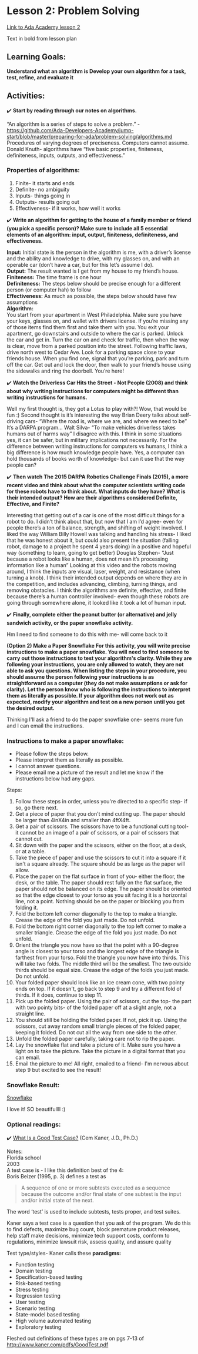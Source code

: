 # Lesson 2: Problem Solving

[Link to Ada Academy lesson 2](https://github.com/Ada-Developers-Academy/jump-start/tree/master/preparing-for-ada/problem-solving)

Text in bold from lesson plan

## Learning Goals:
**Understand what an algorithm is
Develop your own algorithm for a task, test, refine, and evaluate it**

## Activities: 
:heavy_check_mark:  **Start by reading through our notes on algorithms.**

“An algorithm is a series of steps to solve a problem.” - https://github.com/Ada-Developers-Academy/jump-start/blob/master/preparing-for-ada/problem-solving/algorithms.md
Procedures of varying degrees of preciseness. Computers cannot assume. 
Donald Knuth- algorithms have “five basic properties, finiteness, definiteness, inputs, outputs, and effectiveness.”

### Properties of algorithms:
1. Finite- it starts and ends  
2. Definite- no ambiguity  
3. Inputs- things going in  
4. Outputs- results going out  
5. Effectiveness- if it works, how well it works  

:heavy_check_mark:  **Write an algorithm for getting to the house of a family member or friend (you pick a specific person)? Make sure to include all 5 essential elements of an algorithm: input, output, finiteness, definiteness, and effectiveness.**

**Input:** Initial state is the person in the algorithm is me, with a driver’s license and the ability and knowledge to drive, with my glasses on, and with an operable car (don’t have a car, but for this let’s assume I do).  
**Output:** The result wanted is I get from my house to my friend’s house.  
**Finiteness:** The time frame is one hour  
**Definiteness:** The steps below should be precise enough for a different person (or computer hah) to follow  
**Effectiveness:** As much as possible, the steps below should have few assumptions  
**Algorithm:**  
You start from your apartment in West Philadelphia. Make sure you have your keys, glasses on, and wallet with drivers license. If you’re missing any of those items find them first and take them with you. You exit your apartment, go downstairs and outside to where the car is parked. Unlock the car and get in. Turn the car on and check for traffic, then when the way is clear, move from a parked position into the street. Following traffic laws, drive north west to Cedar Ave. Look for a parking space close to your friends house. When you find one, signal that you’re parking, park and turn off the car. Get out and lock the door, then walk to your friend’s house using the sidewalks and ring the doorbell. You’re here!  

:heavy_check_mark:  **Watch the Driverless Car Hits the Street - Not People (2008) and think about why writing instructions for computers might be different than writing instructions for humans.**

Well my first thought is, they got a Lotus to play with?! Wow, that would be fun :) Second thought is it’s interesting the way Brian Deery talks about self-driving cars- “Where the road is, where we are, and where we need to be” It’s a DARPA program… Walt Silva- “To make vehicles driverless takes humans out of harms way”  I disagree with this. I think in some situations yes, it can be safer, but in military implications not necessarily. For the difference between writing instructions for computers vs humans, I think a big difference is how much knowledge people have. Yes, a computer can hold thousands of books worth of knowledge- but can it use that the way people can?

:heavy_check_mark: **Then watch The 2015 DARPA Robotics Challenge Finals (2015), a more recent video and think about what the computer scientists writing code for these robots have to think about. What inputs do they have? What is their intended output? How are their algorithms considered Definite, Effective, and Finite?**

Interesting that getting out of a car is one of the most difficult things for a robot to do. I didn’t think about that, but now that I am I’d agree- even for people there’s a ton of balance, strength, and shifting of weight involved. I liked the way William Billy Howell was talking and handling his stress- I liked that he was honest about it, but could also present the situation (falling robot, damage to a project he spent 4 years doing) in a positive and hopeful way (something to learn, going to get better) Douglas Stephen- “Just because a robot looks like a human, does not mean it’s processing information like a human” Looking at this video and the robots moving around, I think the inputs are visual, laser, weight, and resistance (when turning a knob). I think their intended output depends on where they are in the competition, and includes advancing, climbing, turning things, and removing obstacles. I think the algorithms are definite, effective, and finite because there’s a human controller involved- even though these robots are going through somewhere alone, it looked like it took a lot of human input.

:heavy_check_mark:  **Finally, complete either the peanut butter (or alternative) and jelly sandwich activity, or the paper snowflake activity.**

Hm I need to find someone to do this with me- will come back to it

**(Option 2) Make a Paper Snowflake
For this activity, you will write precise instructions to make a paper snowflake. You will need to find someone to carry out those instructions to test your algorithm's clarity. While they are following your instructions, you are only allowed to watch, they are not able to ask you questions.
When listing the steps in your procedure, you should assume the person following your instructions is as straightforward as a computer (they do not make assumptions or ask for clarity). Let the person know who is following the instructions to interpret them as literally as possible. If your algorithm does not work out as expected, modify your algorithm and test on a new person until you get the desired output.**

Thinking I'll ask a friend to do the paper snowflake one- seems more fun and I can email the instructions. 

### Instructions to make a paper snowflake: 
* Please follow the steps below.  
* Please interpret them as literally as possible.   
* I cannot answer questions.  
* Please email me a picture of the result and let me know if the instructions below had any gaps.  

Steps:
1. Follow these steps in order, unless you're directed to a specific step- if so, go there next. 
2. Get a piece of paper that you don't mind cutting up. The paper should be larger than 4inX4in and smaller than 4ftX4ft. 
3. Get a pair of scissors. The scissors have to be a functional cutting tool- it cannot be an image of a pair of scissors, or a pair of scissors that cannot cut. 
4. Sit down with the paper and the scissors, either on the floor, at a desk, or at a table. 
5. Take the piece of paper and use the scissors to cut it into a square if it isn't a square already. The square should be as large as the paper will allow. 
6. Place the paper on the flat surface in front of you- either the floor, the desk, or the table. The paper should rest fully on the flat surface, the paper should not be balanced on its edge. The paper should be oriented so that the edge closest to your torso as you sit facing it is a horizontal line, not a point. Nothing should be on the paper or blocking you from folding it. 
7. Fold the bottom left corner diagonally to the top to make a triangle. Crease the edge of the fold you just made. Do not unfold. 
8. Fold the bottom right corner diagonally to the top left corner to make a smaller triangle. Crease the edge of the fold you just made. Do not unfold. 
9. Orient the triangle you now have so that the point with a 90-degree angle is closest to your torso and the longest edge of the triangle is farthest from your torso. Fold the triangle you now have into thirds. This will take two folds. The middle third will be the smallest. The two outside thirds should be equal size. Crease the edge of the folds you just made. Do not unfold. 
10. Your folded paper should look like an ice cream cone, with two pointy ends on top. If it doesn't, go back to step 9 and try a different fold of thirds. If it does, continue to step 11. 
11. Pick up the folded paper. Using the pair of scissors, cut the top- the part with two pointy bits-  of the folded paper off at a slight angle, not a straight line. 
12. You should still be holding the folded paper. If not, pick it up. Using the scissors, cut away random small triangle pieces of the folded paper, keeping it folded. Do not cut all the way from one side to the other. 
13. Unfold the folded paper carefully, taking care not to rip the paper. 
14. Lay the snowflake flat and take a picture of it. Make sure you have a light on to take the picture. Take the picture in a digital format that you can email. 
15. Email the picture to me!
All right, emailed to a friend- I'm nervous about step 9 but excited to see the result!


### Snowflake Result:

[Snowflake](https://github.com/LRWebb/Jump-Start-Notes/blob/master/Images/123.jpg?raw=true)

I love it! SO beautifullll :)

### Optional readings:
:heavy_check_mark: [What Is a Good Test Case?](http://www.kaner.com/pdfs/GoodTest.pdf) (Cem Kaner, J.D., Ph.D.)

Notes:  
Florida school  
2003  
A test case is - I like this definition best of the 4:  
Boris Beizer (1995, p. 3) defines a test as 
>A sequence of one or more subtests executed as a sequence because the outcome and/or final state of 
>one subtest is the input and/or initial state of the next.  

The word ‘test’ is used to include subtests, tests proper, and test suites.  

Kaner says a test case is a question that you ask of the program. 
We do this to find defects, maximize bug count, block premature product releases, help staff make decisions, minimize tech support costs, conform to regulations, minimize lawsuit risk, assess quality, and assure quality

Test type/styles- Kaner calls these **paradigms:**

* Function testing
* Domain testing
* Specification-based testing
* Risk-based testing
* Stress testing
* Regression testing
* User testing
* Scenario testing
* State-model based testing
* High volume automated testing 
* Exploratory testing

Fleshed out definitions of these types are on pgs 7-13 of http://www.kaner.com/pdfs/GoodTest.pdf

